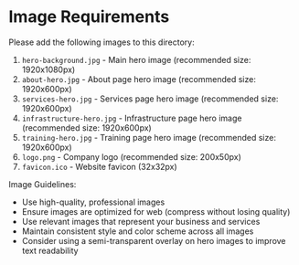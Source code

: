 # Image Requirements

Please add the following images to this directory:

1. `hero-background.jpg` - Main hero image (recommended size: 1920x1080px)
2. `about-hero.jpg` - About page hero image (recommended size: 1920x600px)
3. `services-hero.jpg` - Services page hero image (recommended size: 1920x600px)
4. `infrastructure-hero.jpg` - Infrastructure page hero image (recommended size: 1920x600px)
5. `training-hero.jpg` - Training page hero image (recommended size: 1920x600px)
6. `logo.png` - Company logo (recommended size: 200x50px)
7. `favicon.ico` - Website favicon (32x32px)

Image Guidelines:
- Use high-quality, professional images
- Ensure images are optimized for web (compress without losing quality)
- Use relevant images that represent your business and services
- Maintain consistent style and color scheme across all images
- Consider using a semi-transparent overlay on hero images to improve text readability
